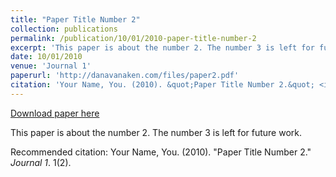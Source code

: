 ```yaml
---
title: "Paper Title Number 2"
collection: publications
permalink: /publication/10/01/2010-paper-title-number-2
excerpt: 'This paper is about the number 2. The number 3 is left for future work.'
date: 10/01/2010
venue: 'Journal 1'
paperurl: 'http://danavanaken.com/files/paper2.pdf'
citation: 'Your Name, You. (2010). &quot;Paper Title Number 2.&quot; <i>Journal 1</i>. 1(2).'
---
```


<a href='http://danavanaken.com/files/paper2.pdf'>Download paper here</a>

This paper is about the number 2. The number 3 is left for future work.

Recommended citation: Your Name, You. (2010). "Paper Title Number 2." <i>Journal 1</i>. 1(2).
